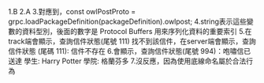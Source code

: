 1.B
2.A
3.對應到，const owlPostProto = grpc.loadPackageDefinition(packageDefinition).owlpost;
4.string表示這些變數的資料型別，後面的數字是 Protocol Buffers 用來序列化資料的重要索引
5.在track端會顯示，查詢信件狀態(尾號 111) 找不到該信件，在server端會顯示，查詢信件狀態 (尾碼 111): 信件不存在
6.會顯示，查詢信件狀態(尾號 994)：咆嘯信已送達 學生: Harry Potter 學院: 格蘭芬多
7.沒反應，因為使用底線命名屬於合法行為